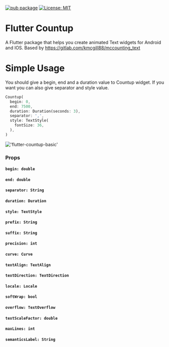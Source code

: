 [![pub package](https://img.shields.io/pub/v/countup.svg)](https://pub.dev/packages/countup)
[![License: MIT](https://img.shields.io/badge/License-MIT-yellow.svg)](https://opensource.org/licenses/MIT)

# Flutter Countup

A Flutter package that helps you create animated Text widgets for Android and IOS. Based
by https://gitlab.com/kmcgill88/mccounting_text

# Simple Usage

You should give a begin, end and a duration value to Countup widget. If you want you can also give
separator and style value.

```dart
Countup(
  begin: 0,
  end: 7500,
  duration: Duration(seconds: 3),
  separator: ',',
  style: TextStyle(
    fontSize: 36,
  ),
)
```

!['flutter-countup-basic'](https://media0.giphy.com/media/dvfNHGdpm984wCYfKh/giphy.gif)

### Props

#### `begin: double`

#### `end: double`

#### `separator: String`

#### `duration: Duration`

#### `style: TextStyle`

#### `prefix: String`

#### `suffix: String`

#### `precision: int`

#### `curve: Curve`

#### `textAlign: TextAlign`

#### `textDirection: TextDirection`

#### `locale: Locale`

#### `softWrap: bool`

#### `overflow: TextOverflow`

#### `textScaleFactor: double`

#### `maxLines: int`

#### `semanticsLabel: String`
